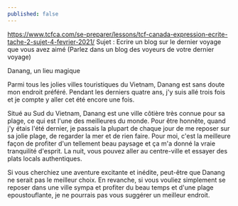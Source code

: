 ```yaml
---
published: false
---
```

https://www.tcfca.com/se-preparer/lessons/tcf-canada-expression-ecrite-tache-2-sujet-4-fevrier-2021/
Sujet : Ecrire un blog sur le dernier voyage que vous avez aimé (Parlez dans un blog des voyeurs de votre dernier voyage)

Danang, un lieu magique

Parmi tous les jolies villes touristiques du Vietnam, Danang est sans doute mon endroit préféré. Pendant les derniers quatre ans, j'y suis allé trois fois et je compte y aller cet été encore une fois. 

Situé au Sud du Vietnam, Danang est une ville côtière très connue pour sa plage, ce qui est l'une des meilleures du monde. Pour être honnête, quand j'y étais l'été dernier, je passais la plupart de chaque jour de me reposer sur sa jolie plage, de regarder la mer et de rien faire. Pour moi, c'est la meilleure façon de profiter d'un tellement beau paysage et ça m'a donné la vraie tranquilité d'esprit. La nuit, vous pouvez aller au centre-ville et essayer des plats locals authentiques.

Si vous cherchiez une aventure excitante et inédite, peut-être que Danang ne serait pas le meilleur choix. En revanche, si vous vouliez simplement se reposer dans une ville sympa et profiter du beau temps et d'une plage epoustouflante, je ne pourrais pas vous suggérer un meilleur endroit.
